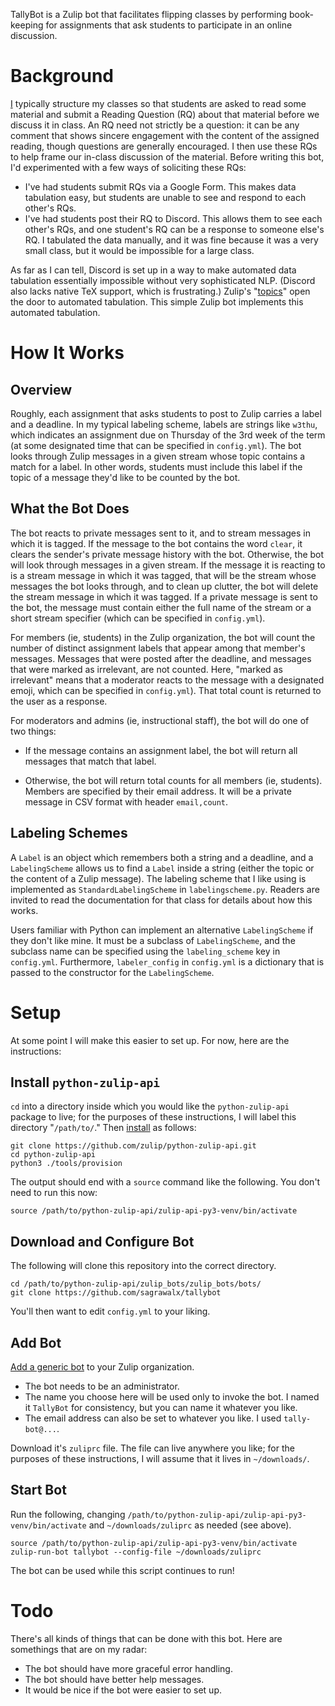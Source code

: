 
TallyBot is a Zulip bot that facilitates flipping classes by performing book-keeping for assignments that ask students to participate in an online discussion. 

# Background

[I](https://sagrawalx.github.io/) typically structure my classes so that students are asked to read some material and submit a Reading Question (RQ) about that material before we discuss it in class. An RQ need not strictly be a question: it can be any comment that shows sincere engagement with the content of the assigned reading, though questions are generally encouraged. I then use these RQs to help frame our in-class discussion of the material. Before writing this bot, I'd experimented with a few ways of soliciting these RQs: 

* I've had students submit RQs via a Google Form. This makes data tabulation easy, but students are unable to see and respond to each other's RQs. 
* I've had students post their RQ to Discord. This allows them to see each other's RQs, and one student's RQ can be a response to someone else's RQ. I tabulated the data manually, and it was fine because it was a very small class, but it would be impossible for a large class. 

As far as I can tell, Discord is set up in a way to make automated data tabulation essentially impossible without very sophisticated NLP. (Discord also lacks native TeX support, which is frustrating.) Zulip's "[topics](https://zulip.com/help/streams-and-topics)" open the door to automated tabulation. This simple Zulip bot implements this automated tabulation. 

# How It Works

## Overview

Roughly, each assignment that asks students to post to Zulip carries a label and a deadline. In my typical labeling scheme, labels are strings like `w3thu`, which indicates an assignment due on Thursday of the 3rd week of the term (at some designated time that can be specified in `config.yml`). The bot looks through Zulip messages in a given stream whose topic contains a match for a label. In other words, students must include this label if the topic of a message they'd like to be counted by the bot. 

## What the Bot Does

The bot reacts to private messages sent to it, and to stream messages in which it is tagged. If the message to the bot contains the word `clear`, it clears the sender's private message history with the bot. Otherwise, the bot will look through messages in a given stream. If the message it is reacting to is a stream message in which it was tagged, that will be the stream whose messages the bot looks through, and to clean up clutter, the bot will delete the stream message in which it was tagged. If a private message is sent to the bot, the message must contain either the full name of the stream or a short stream specifier (which can be specified in `config.yml`). 

For members (ie, students) in the Zulip organization, the bot will count the number of distinct assignment labels that appear among that member's messages. Messages that were posted after the deadline, and messages that were marked as irrelevant, are not counted. Here, "marked as irrelevant" means that a moderator reacts to the message with a designated emoji, which can be specified in `config.yml`). That total count is returned to the user as a response. 

For moderators and admins (ie, instructional staff), the bot will do one of two things: 

* If the message contains an assignment label, the bot will return all messages that match that label. 

* Otherwise, the bot will return total counts for all members (ie, students). Members are specified by their email address. It will be a private message in CSV format with header `email,count`.

## Labeling Schemes

A `Label` is an object which remembers both a string and a deadline, and a `LabelingScheme` allows us to find a `Label` inside a string (either the topic or the content of a Zulip message). The labeling scheme that I like using is implemented as `StandardLabelingScheme` in `labelingscheme.py`. Readers are invited to read the documentation for that class for details about how this works. 

Users familiar with Python can implement an alternative `LabelingScheme` if they don't like mine. It must be a subclass of `LabelingScheme`, and the subclass name can be specified using the `labeling_scheme` key in `config.yml`. Furthermore, `labeler_config` in `config.yml` is a dictionary that is passed to the constructor for the `LabelingScheme`. 

# Setup

At some point I will make this easier to set up. For now, here are the instructions: 

## Install `python-zulip-api`

`cd` into a directory inside which you would like the `python-zulip-api` package to live; for the purposes of these instructions, I will label this directory "`/path/to/`." Then [install](https://zulip.com/api/writing-bots) as follows:

```
git clone https://github.com/zulip/python-zulip-api.git
cd python-zulip-api
python3 ./tools/provision
```

The output should end with a `source` command like the following. You don't need to run this now: 

```
source /path/to/python-zulip-api/zulip-api-py3-venv/bin/activate
```

## Download and Configure Bot

The following will clone this repository into the correct directory. 

```
cd /path/to/python-zulip-api/zulip_bots/zulip_bots/bots/
git clone https://github.com/sagrawalx/tallybot
```

You'll then want to edit `config.yml` to your liking. 

## Add Bot

[Add a generic bot](https://zulip.com/help/add-a-bot-or-integration) to your Zulip organization. 

* The bot needs to be an administrator. 
* The name you choose here will be used only to invoke the bot. I named it `TallyBot` for consistency, but you can name it whatever you like. 
* The email address can also be set to whatever you like. I used `tally-bot@...`. 

Download it's `zuliprc` file. The file can live anywhere you like; for the purposes of these instructions, I will assume that it lives in `~/downloads/`. 

## Start Bot

Run the following, changing `/path/to/python-zulip-api/zulip-api-py3-venv/bin/activate` and `~/downloads/zuliprc` as needed (see above). 

```
source /path/to/python-zulip-api/zulip-api-py3-venv/bin/activate
zulip-run-bot tallybot --config-file ~/downloads/zuliprc
```

The bot can be used while this script continues to run!

# Todo

There's all kinds of things that can be done with this bot. Here are somethings that are on my radar: 

* The bot should have more graceful error handling. 
* The bot should have better help messages. 
* It would be nice if the bot were easier to set up. 


